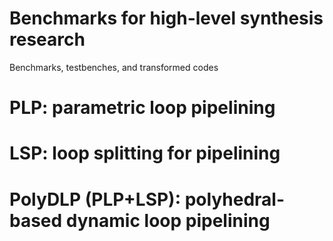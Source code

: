 # Benchmarks for high-level synthesis research
Benchmarks, testbenches, and transformed codes

# PLP: parametric loop pipelining

# LSP: loop splitting for pipelining

# PolyDLP (PLP+LSP): polyhedral-based dynamic loop pipelining 
